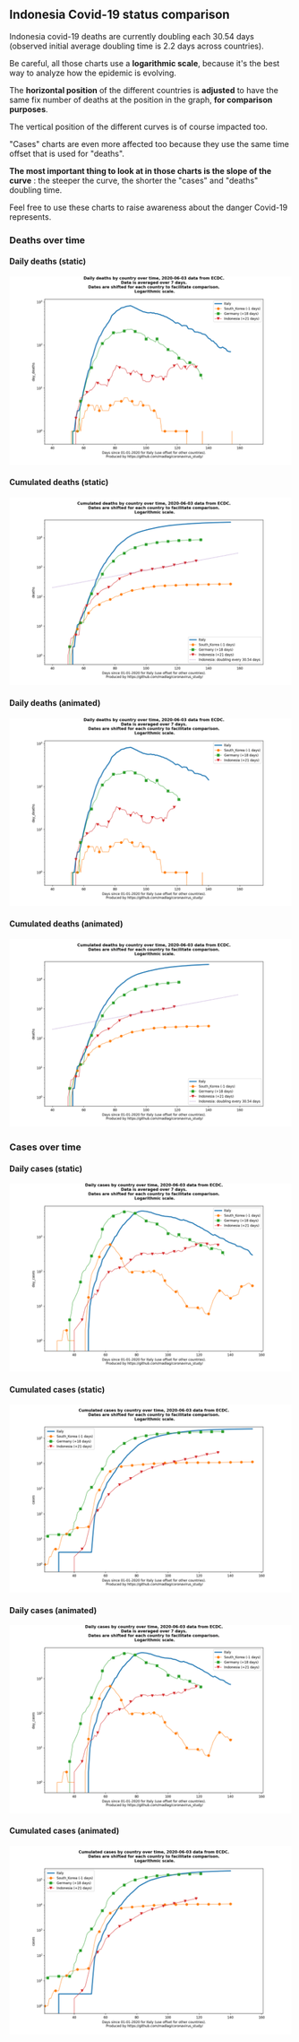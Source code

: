 ## Indonesia Covid-19 status comparison 

Indonesia covid-19 deaths are currently doubling each 30.54 days (observed initial average doubling time is 2.2 days across countries).



Be careful, all those charts use a **logarithmic scale**, because it's the best way to analyze how the epidemic is evolving.
 
The **horizontal position** of the different countries is **adjusted** to have the same fix number of deaths at the position in the graph, **for comparison purposes**.

The vertical position of the different curves is of course impacted too.

"Cases" charts are even more affected too because they use the same time offset that is used for "deaths".

**The most important thing to look at in those charts is the slope of the curve** : the steeper the curve, the shorter the "cases" and "deaths" doubling time.

Feel free to use these charts to raise awareness about the danger Covid-19 represents. 


 
### Deaths over time
 
#### Daily deaths (static)
![Indonesia covid-19 daily deaths static chart](https://raw.githubusercontent.com/madlag/coronavirus_study/master/notebooks/graphs/2020-06-03/countries/Indonesia/2020-06-03_Indonesia_day_deaths.png "Indonesia covid-19 day_deaths static chart")   
 
#### Cumulated deaths (static)
![Indonesia covid-19 cumulated deaths static chart](https://raw.githubusercontent.com/madlag/coronavirus_study/master/notebooks/graphs/2020-06-03/countries/Indonesia/2020-06-03_Indonesia_deaths.png "Indonesia covid-19 deaths static chart")   
 
#### Daily deaths (animated)
![Indonesia covid-19 daily deaths animated chart](https://raw.githubusercontent.com/madlag/coronavirus_study/master/notebooks/graphs/2020-06-03/countries/Indonesia/2020-06-03_Indonesia_day_deaths.gif "Indonesia covid-19 day_deaths animated chart")   
 
#### Cumulated deaths (animated)
![Indonesia covid-19 cumulated deaths animated chart](https://raw.githubusercontent.com/madlag/coronavirus_study/master/notebooks/graphs/2020-06-03/countries/Indonesia/2020-06-03_Indonesia_deaths.gif "Indonesia covid-19 deaths animated chart")   

 
### Cases over time
 
#### Daily cases (static)
![Indonesia covid-19 daily cases static chart](https://raw.githubusercontent.com/madlag/coronavirus_study/master/notebooks/graphs/2020-06-03/countries/Indonesia/2020-06-03_Indonesia_day_cases.png "Indonesia covid-19 day_cases static chart")   
 
#### Cumulated cases (static)
![Indonesia covid-19 cumulated cases static chart](https://raw.githubusercontent.com/madlag/coronavirus_study/master/notebooks/graphs/2020-06-03/countries/Indonesia/2020-06-03_Indonesia_cases.png "Indonesia covid-19 cases static chart")   
 
#### Daily cases (animated)
![Indonesia covid-19 daily cases animated chart](https://raw.githubusercontent.com/madlag/coronavirus_study/master/notebooks/graphs/2020-06-03/countries/Indonesia/2020-06-03_Indonesia_day_cases.gif "Indonesia covid-19 day_cases animated chart")   
 
#### Cumulated cases (animated)
![Indonesia covid-19 cumulated cases animated chart](https://raw.githubusercontent.com/madlag/coronavirus_study/master/notebooks/graphs/2020-06-03/countries/Indonesia/2020-06-03_Indonesia_cases.gif "Indonesia covid-19 cases animated chart")   

